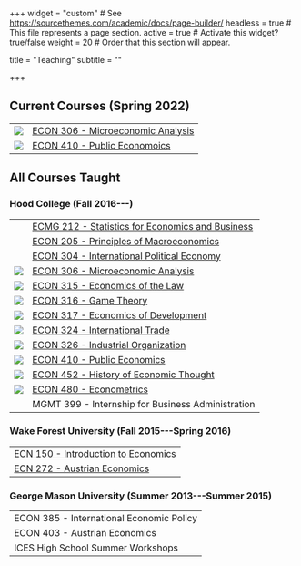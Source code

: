 +++
widget = "custom"  # See https://sourcethemes.com/academic/docs/page-builder/
headless = true  # This file represents a page section.
active = true  # Activate this widget? true/false
weight = 20  # Order that this section will appear.

title = "Teaching"
subtitle = ""

+++

## Current Courses (Spring 2022)

|    |     |
|:---:|:----|
| ![](https://ryansafner.com/img/micro_hex.png) | [ECON 306 - Microeconomic Analysis](http://microS22.classes.ryansafner.com) |
| ![](https://ryansafner.com/img/public_hex.png) | [ECON 410 - Public Economoics](http://publicS22.classes.ryansafner.com) |

## All Courses Taught

### Hood College (Fall 2016---)

|    |     |
|:---:|:----|
|     | [ECMG 212 - Statistics for Economics and Business](courses/ECMG-212) |
|     | [ECON 205 - Principles of Macroeconomics](courses/ECON-205) |
|     | [ECON 304 - International Political Economy](courses/ECON-304) |
| ![](https://ryansafner.com/img/micro_hex.png) | [ECON 306 - Microeconomic Analysis](http://microF20.classes.ryansafner.com) |
| ![](https://ryansafner.com/img/law_hex.png) | [ECON 315 - Economics of the Law](http://lawS21.classes.ryansafner.com) |
| ![](https://ryansafner.com/img/game_hex.png) | [ECON 316 - Game Theory](http://gameF21.classes.ryansafner.com) |
| ![](https://ryansafner.com/img/dev_hex.png) | [ECON 317 - Economics of Development](https://devf21.classes.ryansafner.com) |
| ![](https://ryansafner.com/img/trade_hex.png) | [ECON 324 - International Trade](http://tradeF20.classes.ryansafner.com) |
| ![](https://ryansafner.com/img/io_hex.png) | [ECON 326 - Industrial Organization](https://ios20.classes.ryansafner.com) |
| ![](https://ryansafner.com/img/public_hex.png) | [ECON 410 - Public Economics](https://publics20.classes.ryansafner.com) |
| ![](https://ryansafner.com/img/thought_hex.png) | [ECON 452 - History of Economic Thought](http://thoughtF20.classes.ryansafner.com) |
| ![](https://ryansafner.com/img/metrics_hex.png) | [ECON 480 - Econometrics](http://metricsF20.classes.ryansafner.com) |
|    | MGMT 399 - Internship for Business Administration |

### Wake Forest University (Fall 2015---Spring 2016)

|     |
|:----|
| [ECN 150 - Introduction to Economics](https://www.dropbox.com/s/w03rizmeov387tb/ECN_150C_Syllabus_Safner.pdf?dl=0) |
| [ECN 272 - Austrian Economics](https://www.dropbox.com/s/f1ddw84rggv7zod/Austrian_Economics_Syllabus.pdf?dl=0) |

### George Mason University (Summer 2013---Summer 2015)

|     |
|:----|
| ECON 385 - International Economic Policy |
| ECON 403 - Austrian Economics |
| ICES High School Summer Workshops |
